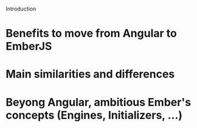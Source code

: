 Introduction

# Benefits to move from Angular to EmberJS

# Main similarities and differences

# Beyong Angular, ambitious Ember's concepts (Engines, Initializers, ...)
